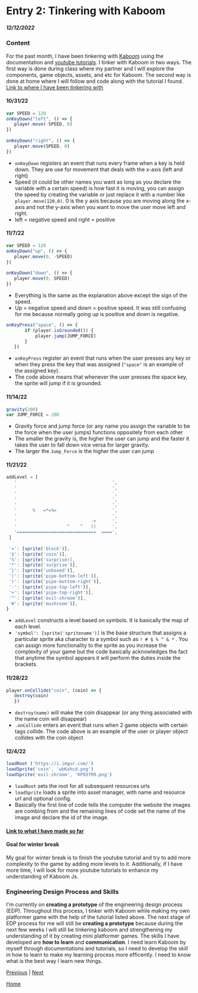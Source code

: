 # Entry 2: Tinkering with Kaboom
##### 12/12/2022
### Content
For the past month, I have been tinkering with [Kaboom](https://kaboomjs.com/) using the documentation and [youtube tutorials](https://youtu.be/2nucjefSr6I). I tinker with Kaboom in two ways. The first way is done during class where my partner and I will explore the components, game objects, assets, and etc for Kaboom. The second way is done at home where I will follow and code along with the tutorial I found. [Link to where I have been tinkering with](https://replit.com/@lingyingy9447/mario-kaboomjs#game.js)
 
#### 10/31/22
```js
var SPEED = 120
onKeyDown("left", () => {
   player.move(-SPEED, 0)
})
 
onKeyDown("right", () => {
   player.move(SPEED, 0)
})
```
* `onKeyDown` registers an event that runs every frame when a key is held down. They are use for movement that deals with the x-axis (left and right)
* Speed (it could be other names you want as long as you declare the variable with a certain speed) is how fast it is moving, you can assign the speed by creating the variable or just replace it with a number like `player.move(120,0)`. 0 is the y axis because you are moving along the x-axis and not the y-axis when you want to move the user move left and right.
* left = negative speed and right = positive
#### 11/7/22
```js
var SPEED = 120
onKeyDown("up", () => {
   player.move(0, -SPEED)
})
 
onKeyDown("down", () => {
   player.move(0, SPEED)
})
```
* Everything is the same as the explanation above except the sign of the speed.
* Up = negative speed and down = positive speed. It was still confusing for me because normally going up is positive and down is negative.
```js
onKeyPress("space", () => {
       if (player.isGrounded()) {
           player.jump(JUMP_FORCE)
       }
   })
```
* `onKeyPress` register an event that runs when the user presses any key or when they press the key that was assigned (`"space"` is an example of the assigned key).
* The code above means that whenever the user presses the space key, the sprite will jump if it is grounded.
 
#### 11/14/22
```js
gravity(200)
var JUMP_FORCE = 200
```
* Gravity force and jump force (or any name you assign the variable to be the force when the user jumps) functions oppositely from each other
* The smaller the gravity is, the higher the user can jump and the faster it takes the user to fall down vice versa for larger gravity.
* The larger the `Jump_Force` is the higher the user can jump

#### 11/21/22
```js
addLevel = [
   '                                    ',
   '                                    ',
   '                                    ',
   '                                    ',
   '                                    ',
   '      %   =*=%=                     ',
   '                                    ',
   '                            -+      ',
   '                   ^    ^   ()      ',
   '==============================  ====',
 ]
 
 '=': [sprite('block')],
 '$': [sprite('coin')],
 '%': [sprite('surprise)],
 '*': [sprite('surprise')],
 '}': [sprite('unboxed')],
 '(': [sprite('pipe-bottom-left')],
 ')': [sprite('pipe-bottom-right')],
 '-': [sprite('pipe-top-left')],
 '+': [sprite('pipe-top-right')],
 '^': [sprite('evil-shroom')],
 '#': [sprite('mushroom')],
}
```
* `addLevel` constructs a level based on symbols. It is basically the map of each level.
* `'symbol': [sprite('spritename')]` is the base structure that assigns a particular sprite aka character to a symbol such as `! # $ % ^ & *` . You can assign more functionality to the sprite as you increase the complexity of your game but the code basically acknowledges the fact that anytime the symbol appears it will perform the duties inside the brackets.
#### 11/28/22
```js
player.onCollide("coin", (coin) => {
   destroy(coin)
   })
```
* `destroy(name)` will make the coin disappear (or any thing associated with the name coin will disappear)
* `.onCollide` enters an event that runs when 2 game objects with certain tags collide. The code above is an example of the user or player object collides with the coin object
#### 12/4/22
```js
loadRoot ('https://i.imgur.com/')
loadSprite('coin', 'wbKxhcd.png')
loadSprite('evil-shroom', 'KPO3fR9.png')
```
* `loadRoot` sets the root for all subsequent resources urls
* `loadSprite` loads a sprite into asset manager, with name and resource url and optional config.
* Basically the first line of code tells the computer the website the images are combing from and the remaining lines of code set the name of the image and declare the id of the image.
#### [Link to what I have made so far](https://replit.com/@lingyingy9447/mario-kaboomjs#game.js)

#### Goal for winter break
My goal for winter break is to finish the youtube tutorial and try to add more complexity to the game by adding more levels to it. Additionally, if I have more time, I will look for more youtube tutorials to enhance my understanding of Kaboom Js.

### Engineering Design Process and Skills
I'm currently  on **creating a prototype** of the engineering design process (EDP). Throughout this process, I tinker with Kaboom while making my own platformer game with the help of the tutorial listed above. The next stage of EDP process for me will still be **creating a prototype** because during the next few weeks I will still be tinkering kaboom and strengthening my understanding of it by creating mini platformer games. The skills I have developed are **how to learn** and **communication**. I need learn Kaboom by myself through documentations and tutorials, so I need to develop the skill in how to learn to make my learning process more efficently. I need to know what is the best way I learn new things.  
 
 
[Previous](entry01.md) | [Next](entry03.md)
 
[Home](../README.md)

